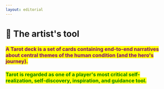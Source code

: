 ```yaml
---
layout: editorial
---
```


# 🖤 The artist's tool



### <mark style="color:purple;">A Tarot deck is a set of cards containing end-to-end narratives about central themes of the human condition (and the hero's journey).</mark>



### <mark style="color:green;">Tarot is regarded as one of a player's most critical self-realization, self-discovery, inspiration, and guidance tool.</mark>

